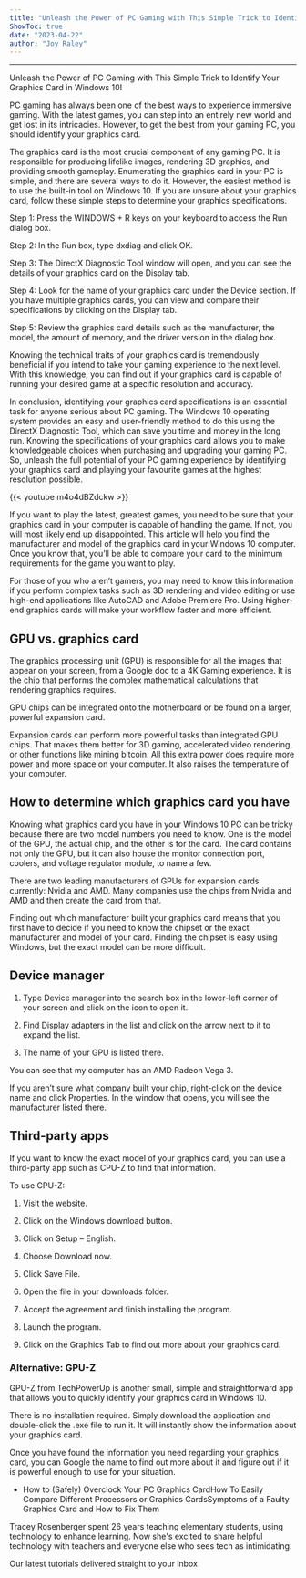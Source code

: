 ```yaml
---
title: "Unleash the Power of PC Gaming with This Simple Trick to Identify Your Graphics Card in Windows 10!"
ShowToc: true 
date: "2023-04-22"
author: "Joy Raley"
---
```

*****
Unleash the Power of PC Gaming with This Simple Trick to Identify Your Graphics Card in Windows 10!

PC gaming has always been one of the best ways to experience immersive gaming. With the latest games, you can step into an entirely new world and get lost in its intricacies. However, to get the best from your gaming PC, you should identify your graphics card.

The graphics card is the most crucial component of any gaming PC. It is responsible for producing lifelike images, rendering 3D graphics, and providing smooth gameplay. Enumerating the graphics card in your PC is simple, and there are several ways to do it. However, the easiest method is to use the built-in tool on Windows 10. If you are unsure about your graphics card, follow these simple steps to determine your graphics specifications.

Step 1: Press the WINDOWS + R keys on your keyboard to access the Run dialog box.

Step 2: In the Run box, type dxdiag and click OK.

Step 3: The DirectX Diagnostic Tool window will open, and you can see the details of your graphics card on the Display tab.

Step 4: Look for the name of your graphics card under the Device section. If you have multiple graphics cards, you can view and compare their specifications by clicking on the Display tab.

Step 5: Review the graphics card details such as the manufacturer, the model, the amount of memory, and the driver version in the dialog box.

Knowing the technical traits of your graphics card is tremendously beneficial if you intend to take your gaming experience to the next level. With this knowledge, you can find out if your graphics card is capable of running your desired game at a specific resolution and accuracy.

In conclusion, identifying your graphics card specifications is an essential task for anyone serious about PC gaming. The Windows 10 operating system provides an easy and user-friendly method to do this using the DirectX Diagnostic Tool, which can save you time and money in the long run. Knowing the specifications of your graphics card allows you to make knowledgeable choices when purchasing and upgrading your gaming PC. So, unleash the full potential of your PC gaming experience by identifying your graphics card and playing your favourite games at the highest resolution possible.

{{< youtube m4o4dBZdckw >}} 



If you want to play the latest, greatest games, you need to be sure that your graphics card in your computer is capable of handling the game. If not, you will most likely end up disappointed. This article will help you find the manufacturer and model of the graphics card in your Windows 10 computer. Once you know that, you’ll be able to compare your card to the minimum requirements for the game you want to play.
 
For those of you who aren’t gamers, you may need to know this information if you perform complex tasks such as 3D rendering and video editing or use high-end applications like AutoCAD and Adobe Premiere Pro. Using higher-end graphics cards will make your workflow faster and more efficient.
 
## GPU vs. graphics card
 
The graphics processing unit (GPU) is responsible for all the images that appear on your screen, from a Google doc to a 4K Gaming experience. It is the chip that performs the complex mathematical calculations that rendering graphics requires.
 
GPU chips can be integrated onto the motherboard or be found on a larger, powerful expansion card.
 
Expansion cards can perform more powerful tasks than integrated GPU chips. That makes them better for 3D gaming, accelerated video rendering, or other functions like mining bitcoin. All this extra power does require more power and more space on your computer. It also raises the temperature of your computer.
 
## How to determine which graphics card you have
 
Knowing what graphics card you have in your Windows 10 PC can be tricky because there are two model numbers you need to know. One is the model of the GPU, the actual chip, and the other is for the card. The card contains not only the GPU, but it can also house the monitor connection port, coolers, and voltage regulator module, to name a few.
 
There are two leading manufacturers of GPUs for expansion cards currently: Nvidia and AMD. Many companies use the chips from Nvidia and AMD and then create the card from that.
 
Finding out which manufacturer built your graphics card means that you first have to decide if you need to know the chipset or the exact manufacturer and model of your card. Finding the chipset is easy using Windows, but the exact model can be more difficult.
 
## Device manager
 
1. Type Device manager into the search box in the lower-left corner of your screen and click on the icon to open it.
 
2. Find Display adapters in the list and click on the arrow next to it to expand the list.
 
3. The name of your GPU is listed there.
 
You can see that my computer has an AMD Radeon Vega 3.
 
If you aren’t sure what company built your chip, right-click on the device name and click Properties. In the window that opens, you will see the manufacturer listed there.
 
## Third-party apps
 
If you want to know the exact model of your graphics card, you can use a third-party app such as CPU-Z to find that information.
 
To use CPU-Z:
 
1. Visit the website.
 
2. Click on the Windows download button.
 
3. Click on Setup – English.
 
4. Choose Download now.
 
5. Click Save File.
 
6. Open the file in your downloads folder.
 
7. Accept the agreement and finish installing the program.
 
8. Launch the program.
 
9. Click on the Graphics Tab to find out more about your graphics card.
 
### Alternative: GPU-Z
 
GPU-Z from TechPowerUp is another small, simple and straightforward app that allows you to quickly identify your graphics card in Windows 10.
 
There is no installation required. Simply download the application and double-click the .exe file to run it. It will instantly show the information about your graphics card.
 
Once you have found the information you need regarding your graphics card, you can Google the name to find out more about it and figure out if it is powerful enough to use for your situation.
 
- How to (Safely) Overclock Your PC Graphics CardHow To Easily Compare Different Processors or Graphics CardsSymptoms of a Faulty Graphics Card and How to Fix Them

 
Tracey Rosenberger spent 26 years teaching elementary students, using technology to enhance learning. Now she's excited to share helpful technology with teachers and everyone else who sees tech as intimidating.
 
Our latest tutorials delivered straight to your inbox




